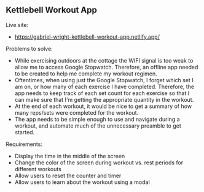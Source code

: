 ## Kettlebell Workout App

Live site:
- https://gabriel-wright-kettlebell-workout-app.netlify.app/

Problems to solve:

-   While exercising outdoors at the cottage the WIFI signal is too weak to allow me to access Google Stopwatch. Therefore, an offline app needed to be created to help me complete my workout regimen.
-   Oftentimes, when using just the Google Stopwatch, I forget which set I am on, or how many of each exercise I have completed. Therefore, the app needs to keep track of each set count for each exercise so that I can make sure that I'm getting the appropriate quantity in the workout.
-   At the end of each workout, it would be nice to get a summary of how many reps/sets were completed for the workout.
-   The app needs to be simple enough to use and navigate during a workout, and automate much of the unnecessary preamble to get started.

Requirements:

-   Display the time in the middle of the screen
-   Change the color of the screen during workout vs. rest periods for different workouts
-   Allow users to reset the counter and timer
-   Allow users to learn about the workout using a modal
